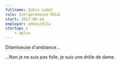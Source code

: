 ```yaml
---
fullname: Zohra Lebel
role: Intrapreneuse DILA
start: 2017-09-14
employer: admin/dila
startups :
    - aplus
---
```


Dilamiseuse d'ambiance…

…Non je ne suis pas folle, je suis une drôle de dame.
